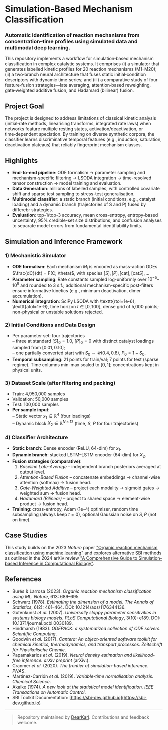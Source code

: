 # Simulation‑Based Mechanism Classification
### Automatic identification of reaction mechanisms from concentration–time profiles using simulated data and multimodal deep learning.

This repository implements a workflow for simulation‑based mechanism classification in complex catalytic systems. It comprises (i) a simulator that generates labelled kinetic profiles for 20 reaction mechanisms (M1–M20); (ii) a two‑branch neural architecture that fuses static initial‑condition descriptors with dynamic time‑series; and (iii) a comparative study of four feature‑fusion strategies—late averaging, attention‑based reweighting, gate‑weighted additive fusion, and Hadamard (bilinear) fusion.

## Project Goal
The project is designed to address limitations of classical kinetic analysis (initial‑rate methods, linearising transforms, integrated rate laws) when networks feature multiple resting states, activation/deactivation, or time‑dependent speciation. By training on diverse synthetic corpora, the classifier learns discriminative temporal features (e.g., induction, saturation, deactivation plateaus) that reliably fingerprint mechanism classes.

## Highlights
- **End-to-end pipeline**: ODE formalism → parameter sampling and mechanism-specific filtering → LSODA integration → time-resolved tensor construction → model training and evaluation.
- **Data Generation**: millions of labelled samples, with controlled covariate shift and sparse test sampling to stress-test generalisation. 
- **Multimodal classifier**: a static branch (initial conditions, e.g., catalyst loading) and a dynamic branch (trajectories of S and P) fused by differebr strategies. 
- **Evaluation**: top-1/top-3 accuracy, mean cross-entropy, entropy-based uncertainty, 95% credible-set size distributions, and confusion analyses to separate model errors from fundamental identifiability limits. 

## Simulation and Inference Framework
### 1) Mechanistic Simulator
- **ODE formalism**: Each mechanism $M_i$ is encoded as mass-action ODEs  
  $\frac{dC}{dt} = F(C; \theta)$, with species $[S], [P], [\text{cat}], [\text{cat}S], \dots$  
- **Parameter sampling**: Rate constants sampled log-uniformly over $10^{-5}$–$10^5$ and rounded to 3 s.f.; additional mechanism-specific post-filters ensure informative kinetics (e.g., minimum deactivation, dimer accumulation).  
- **Numerical integration**: SciPy LSODA with \texttt{rtol=1e-6}, \texttt{atol=1e-9}, time horizon $t \in [0, 100]$, dense grid of 5,000 points; non-physical or unstable solutions rejected.  

### 2) Initial Conditions and Data Design
- Per parameter set: four trajectories  
  – three at standard $[S]_0 = 1.0$, $[P]_0 = 0$ with distinct catalyst loadings sampled from $[0.01, 0.10]$;  
  – one partially converted start with $S_0 \sim \mathcal{U}(0.4, 0.8)$, $P_0 = 1 - S_0$.  
- **Temporal subsampling**: 21 points for train/val; 7 points for test (sparse regime). Time columns min–max scaled to $[0,1]$; concentrations kept in physical units.  

### 3) Dataset Scale (after filtering and packing)
- Train: 4,950,000 samples  
- Validation: 50,000 samples  
- Test: 100,000 samples  
- **Per sample input**:  
  – Static vector $x_1 \in \mathbb{R}^4$ (four loadings)  
  – Dynamic block $X_2 \in \mathbb{R}^{N \times 12}$ (time, $S$, $P$ for four trajectories)  

### 4) Classifier Architecture
- **Static branch**: Dense encoder (ReLU, 64-dim) for $x_1$.  
- **Dynamic branch**: stacked LSTM–LSTM encoder (64-dim) for $X_2$.  
- **Fusion strategies (comparative)**:  
  1. *Baseline Late-Average* – independent branch posteriors averaged at output level.  
  2. *Attention-Based Fusion* – concatenate embeddings → channel-wise attention (softmax) → fusion head.  
  3. *Gate-Weighted Additive* – project each modality → sigmoid gates → weighted sum → fusion head.  
  4. *Hadamard (Bilinear)* – project to shared space → element-wise product → fusion head.  
- **Training**: cross-entropy, Adam (1e-4) optimiser, random time subsampling (always keep $t=0$), optional Gaussian noise on $S, P$ (not on time).
  
## Case Studies
This study builds on the 2023 *Nature* paper ["Organic reaction mechanism classification using machine learning"](https://www.nature.com/articles/s41586-022-05639-4) and explores alternative SBI methods as outlined in the 2024 arXiv review ["A Comprehensive Guide to Simulation-based Inference in Computational Biology"](https://arxiv.org/abs/2409.19675).

## References
- Burés & Larrosa (2023). *Organic reaction mechanism classification using ML.* *Nature*, 613: 689–695.
- Schwarz (1978). *Estimating the dimension of a model.* *The Annals of Statistics*, 6(2): 461–464. DOI: 10.1214/aos/1176344136.
- Gutenkunst *et al.* (2007). *Universally sloppy parameter sensitivities in systems biology models.* *PLoS Computational Biology*, 3(10): e189. DOI: 10.1371/journal.pcbi.0030189.
- Hindmarsh (1983). *ODEPACK: a systematized collection of ODE solvers.* *Scientific Computing*.
- Goodwin *et al.* (2017). *Cantera: An object-oriented software toolkit for chemical kinetics, thermodynamics, and transport processes.* *Zeitschrift für Physikalische Chemie*.
- Papamakarios *et al.* (2019). *Neural density estimation and likelihood-free inference.* *arXiv preprint* (arXiv:).
- Cranmer *et al.* (2020). *The frontier of simulation-based inference.* *PNAS*.
- Martínez-Carrión *et al.* (2019). *Variable-time normalisation analysis.* *Chemical Science*.
- Akaike (1974). *A new look at the statistical model identification.* *IEEE Transactions on Automatic Control*.
- SBI Toolkit Documentation: [https://sbi-dev.github.io](https://sbi-dev.github.io)

---

> Repository maintained by [DearKarl](https://github.com/DearKarl). Contributions and feedback welcome.

